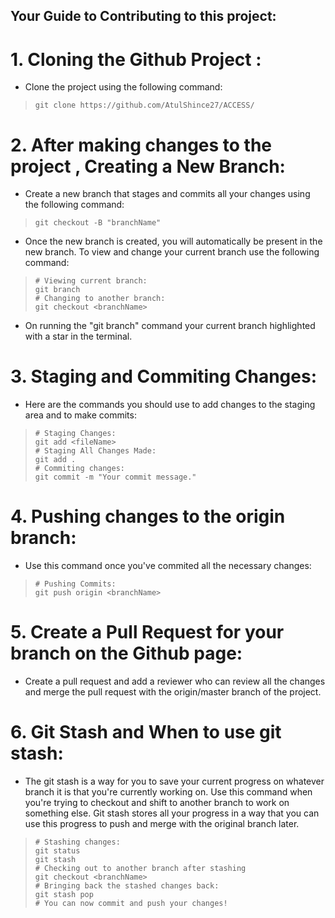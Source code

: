 ## Your Guide to Contributing to this project:

# 1. Cloning the Github Project :

 - Clone the project using the following command:
> ```shell
> git clone https://github.com/AtulShince27/ACCESS/
> ```

# 2. After making changes to the project , Creating a New Branch:

 - Create a new branch that stages and commits all your changes using the following command:

> ```shell
> git checkout -B "branchName"
> ```
 - Once the new branch is created, you will automatically be present in the new branch. To view and change your current branch use the following command:

> ```shell
> # Viewing current branch:
> git branch
> # Changing to another branch:
> git checkout <branchName>
> ```
 - On running the "git branch" command your current branch highlighted with a star in the terminal.

# 3. Staging and Commiting Changes: 

- Here are the commands you should use to add changes to the staging area and to make commits:

> ```shell
> # Staging Changes:
> git add <fileName>
> # Staging All Changes Made:
> git add .
> # Commiting changes:
> git commit -m "Your commit message."
> ```

# 4. Pushing changes to the origin branch: 

- Use this command once you've commited all the necessary changes:

> ```shell
> # Pushing Commits:
> git push origin <branchName>
> ```

# 5. Create a Pull Request for your branch on the Github page:

- Create a pull request and add a reviewer who can review all the changes and merge the pull request with the origin/master branch of the project.

# 6. Git Stash and When to use git stash: 

- The git stash is a way for you to save your current progress on whatever branch it is that you're currently working on. Use this command when you're trying to checkout and shift to another branch to work on something else. Git stash stores all your progress in a way that you can use this progress to push and merge with the original branch later.

> ```shell
> # Stashing changes:
> git status
> git stash
> # Checking out to another branch after stashing
> git checkout <branchName>
> # Bringing back the stashed changes back:
> git stash pop
> # You can now commit and push your changes!
> ```  

